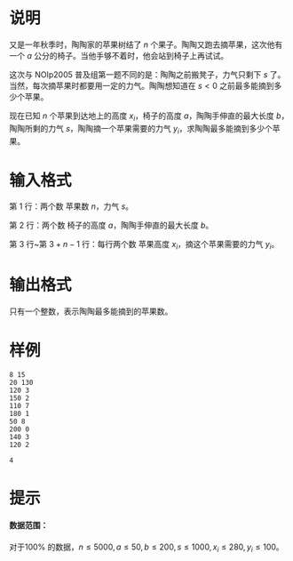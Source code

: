 # 说明

又是一年秋季时，陶陶家的苹果树结了 $n$ 个果子。陶陶又跑去摘苹果，这次他有一个 $a$ 公分的椅子。当他手够不着时，他会站到椅子上再试试。

这次与 NOIp2005 普及组第一题不同的是：陶陶之前搬凳子，力气只剩下 $s$ 了。当然，每次摘苹果时都要用一定的力气。陶陶想知道在 $s<0$ 之前最多能摘到多少个苹果。

现在已知 $n$ 个苹果到达地上的高度 $x_i$，椅子的高度 $a$，陶陶手伸直的最大长度 $b$，陶陶所剩的力气 $s$，陶陶摘一个苹果需要的力气 $y_i$，求陶陶最多能摘到多少个苹果。

# 输入格式

第 $1$ 行：两个数 苹果数 $n$，力气 $s$。

第 $2$ 行：两个数 椅子的高度 $a$，陶陶手伸直的最大长度 $b$。

第 $3$ 行\~第 $3+n−1$ 行：每行两个数 苹果高度 $x_i$，摘这个苹果需要的力气 $y_i$。

# 输出格式

只有一个整数，表示陶陶最多能摘到的苹果数。

# 样例

```input1
8 15
20 130
120 3
150 2
110 7
180 1
50 8
200 0
140 3
120 2
```

```output1
4
```

# 提示

#### 数据范围：

对于$100\%$ 的数据，$n≤5000,a≤50,b≤200,s≤1000,x_i≤280,y_i≤100$。

